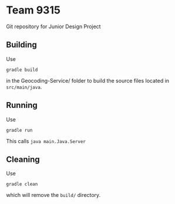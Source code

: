 # Team 9315

Git repository for Junior Design Project

## Building
 
Use

`gradle build` 

in the Geocoding-Service/ folder to build the source files located in `src/main/java`.

## Running

Use
    

`gradle run`


This calls ``java main.Java.Server``

## Cleaning

Use

``gradle clean``

which will remove the `build/` directory.